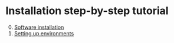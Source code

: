 # Installation step-by-step tutorial

0. [Software installation](./0-basic-software-installation.md) 
1. [Setting up environments](./1-setting-up-environment.md)